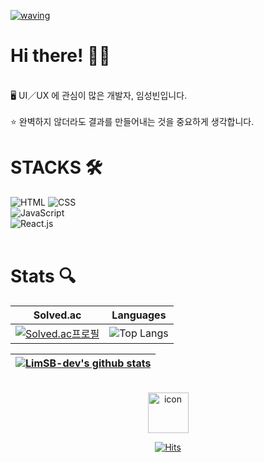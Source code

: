 [![waving](https://capsule-render.vercel.app/api?type=waving&color=344765:344765,4F6188:4F6188&text=Lim%20Seongbin&fontColor=BBC8CA&fontAlign=80&fontAlignY=30&fontSize=40&height=180&desc=Front-End%20Developer&descAlign=84&descAlignY=55&animation=fadeIn)](https://github.com/kyechan99/capsule-render)
# Hi there! 👋🏻

<br>
<span> 🖥️ UI／UX 에 관심이 많은 개발자, 임성빈입니다. </span> <br>
<br>
<span> ⭐️ 완벽하지 않더라도 결과를 만들어내는 것을 중요하게 생각합니다. </span>

# STACKS 🛠️
<div> 
  <!-- <img src="https://img.shields.io/badge/python-3776AB?style=for-the-badge&logo=python&logoColor=white"> -->
  <!-- <img src="https://img.shields.io/badge/django-092E20?style=for-the-badge&logo=django&logoColor=white"> -->
  <!-- <br> -->
  
  <img src="https://img.shields.io/badge/html5-E34F26?style=for-the-badge&logo=html5&logoColor=white" alt="HTML"> 
  <img src="https://img.shields.io/badge/css-1572B6?style=for-the-badge&logo=css3&logoColor=white" alt="CSS"> 
  <br />
  
  <img src="https://img.shields.io/badge/javascript-F7DF1E?style=for-the-badge&logo=javascript&logoColor=black" alt="JavaScript"> 
  <br />
  
  <img src="https://img.shields.io/badge/react-%2320232a.svg?style=for-the-badge&logo=react&logoColor=%2361DAFB" alt="React.js"> 
  <br />
  
  <!-- <img src="https://img.shields.io/badge/Next-black?style=for-the-badge&logo=next.js&logoColor=white" alt="Next.js">
  <br /> -->

  <!-- <img src="https://img.shields.io/badge/git-F05032?style=for-the-badge&logo=git&logoColor=white" alt="Git">
  <br />
  <img src="https://img.shields.io/badge/github-181717?style=for-the-badge&logo=github&logoColor=white" alt="GitHub">
  <img src="https://img.shields.io/badge/gitlab-%23181717.svg?style=for-the-badge&logo=gitlab&logoColor=white" alt="GitLab"> -->
  
</div>
<br>

# Stats 🔍
<div align="center">

|                                                       Solved.ac                                                        |                                                             Languages                                                              |
| :--------------------------------------------------------------------------------------------------------------------: | :--------------------------------------------------------------------------------------------------------------------------------: |
| [![Solved.ac프로필](http://mazassumnida.wtf/api/v2/generate_badge?boj=clim03087)](https://solved.ac/profile/clim03087) | ![Top Langs](https://github-readme-stats.vercel.app/api/top-langs/?username=LimSB-dev&layout=compact&theme=prussian&langs_count=8) |

| [![LimSB-dev's github stats](https://github-readme-stats.vercel.app/api?username=LimSB-dev&show_icons=true&theme=prussian)](https://github.com/anuraghazra/github-readme-stats) |
| :-----------------------------------------------------------------------------------------------------------------------: |

</div>
<br>
<div align="center">

<img src="https://techstack-generator.vercel.app/github-icon.svg" alt="icon" width="65" height="65" />

[![Hits](https://hits.seeyoufarm.com/api/count/incr/badge.svg?url=https%3A%2F%2Fgithub.com%2FLimSB-dev&count_bg=%23344765&title_bg=%23102040&icon=&icon_color=%23344765&title=hits&edge_flat=false)](https://hits.seeyoufarm.com)

</div>
